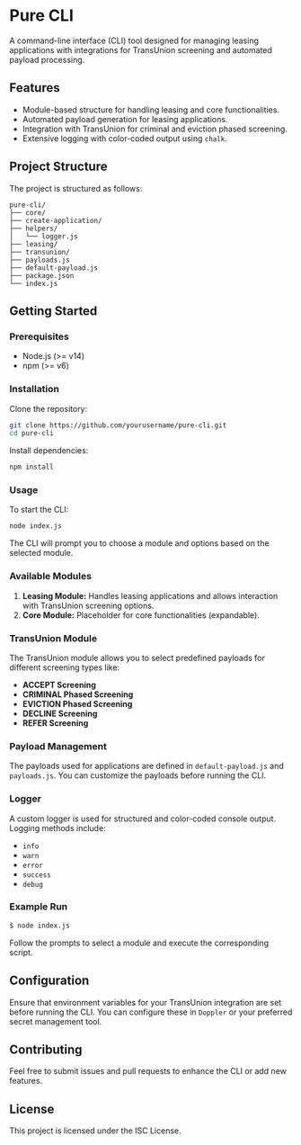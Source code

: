 
# Pure CLI

A command-line interface (CLI) tool designed for managing leasing applications with integrations for TransUnion screening and automated payload processing.

## Features

- Module-based structure for handling leasing and core functionalities.
- Automated payload generation for leasing applications.
- Integration with TransUnion for criminal and eviction phased screening.
- Extensive logging with color-coded output using `chalk`.

## Project Structure

The project is structured as follows:

```
pure-cli/
├── core/
├── create-application/
├── helpers/
│   └── logger.js
├── leasing/
├── transunion/
├── payloads.js
├── default-payload.js
├── package.json
└── index.js
```

## Getting Started

### Prerequisites

- Node.js (>= v14)
- npm (>= v6)

### Installation

Clone the repository:

```bash
git clone https://github.com/yourusername/pure-cli.git
cd pure-cli
```

Install dependencies:

```bash
npm install
```

### Usage

To start the CLI:

```bash
node index.js
```

The CLI will prompt you to choose a module and options based on the selected module.

### Available Modules

1. **Leasing Module:** Handles leasing applications and allows interaction with TransUnion screening options.
2. **Core Module:** Placeholder for core functionalities (expandable).

### TransUnion Module

The TransUnion module allows you to select predefined payloads for different screening types like:
- **ACCEPT Screening**
- **CRIMINAL Phased Screening**
- **EVICTION Phased Screening**
- **DECLINE Screening**
- **REFER Screening**

### Payload Management

The payloads used for applications are defined in `default-payload.js` and `payloads.js`. You can customize the payloads before running the CLI.

### Logger

A custom logger is used for structured and color-coded console output. Logging methods include:
- `info`
- `warn`
- `error`
- `success`
- `debug`

### Example Run

```bash
$ node index.js
```

Follow the prompts to select a module and execute the corresponding script.

## Configuration

Ensure that environment variables for your TransUnion integration are set before running the CLI. You can configure these in `Doppler` or your preferred secret management tool.

## Contributing

Feel free to submit issues and pull requests to enhance the CLI or add new features.

## License

This project is licensed under the ISC License.
